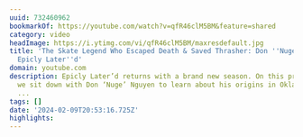```yaml
---
uuid: 732460962
bookmarkOf: https://youtube.com/watch?v=qfR46clM5BM&feature=shared
category: video
headImage: https://i.ytimg.com/vi/qfR46clM5BM/maxresdefault.jpg
title: 'The Skate Legend Who Escaped Death & Saved Thrasher: Don ''Nuge'' Nguyen |
  Epicly Later''d'
domain: youtube.com
description: Epicly Later’d returns with a brand new season. On this premiere episode
  we sit down with Don ‘Nuge’ Nguyen to learn about his origins in Oklahoma, his move
  ...
tags: []
date: '2024-02-09T20:53:16.725Z'
highlights: 
---
```




